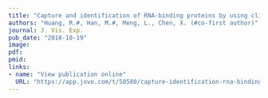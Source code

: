 ```yaml
---
title: "Capture and identification of RNA-binding proteins by using click chemistry-assisted RNA-interactome capture (CARIC) strategy"
authors: "Huang, R.#, Han, M.#, Meng, L., Chen, X. (#co-first author)"
journal: J. Vis. Exp.
pub_date: "2018-10-19"
image:
pdf:
pmid:
links:
- name: "View publication online"
  URL: "https://app.jove.com/t/58580/capture-identification-rna-binding-proteins-using-click-chemistry"
---
```

